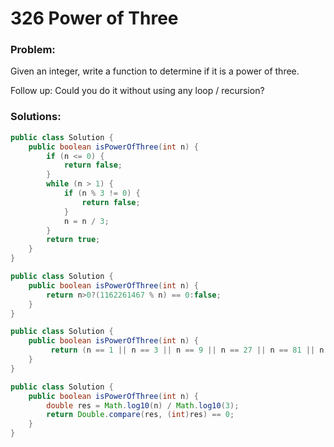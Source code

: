 # 326 Power of Three

### Problem:

Given an integer, write a function to determine if it is a power of three.

Follow up:
Could you do it without using any loop / recursion?

### Solutions:

```java
public class Solution {
    public boolean isPowerOfThree(int n) {
        if (n <= 0) {
            return false;
        }
        while (n > 1) {
            if (n % 3 != 0) {
                return false;
            }
            n = n / 3;
        }
        return true;
    }
}
```

```java
public class Solution {
    public boolean isPowerOfThree(int n) {
        return n>0?(1162261467 % n) == 0:false;  
    }
}
```

```java
public class Solution {
    public boolean isPowerOfThree(int n) {
         return (n == 1 || n == 3 || n == 9 || n == 27 || n == 81 || n == 243 || n == 729 || n == 2187 || n == 6561 || n == 19683 || n == 59049 || n == 177147 || n == 531441 || n == 1594323 || n == 4782969 || n == 14348907 || n == 43046721 || n == 129140163 || n == 387420489 || n == 1162261467);  
    }
}
```

```java
public class Solution {
    public boolean isPowerOfThree(int n) {
        double res = Math.log10(n) / Math.log10(3);  
        return Double.compare(res, (int)res) == 0;
    }
}
```




